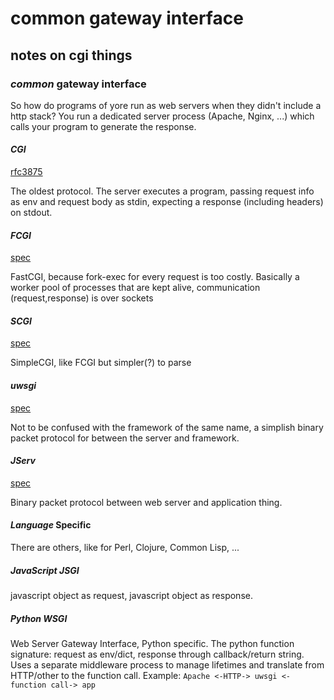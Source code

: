 # common gateway interface

## notes on cgi things


### _common_ gateway interface

So how do programs of yore run as web servers
when they didn't include a http stack?
You run a dedicated server process (Apache, Nginx, ...)
which calls your program to generate the response.

#### _CGI_

[rfc3875](https://tools.ietf.org/html/rfc3875)

The oldest protocol.
The server executes a program,
passing request info as env and request body as stdin,
expecting a response (including headers) on stdout.

#### _FCGI_

[spec](http://www.mit.edu/~yandros/doc/specs/fcgi-spec.html#:~:text=1.-,Introduction,Web%20server%20that%20supports%20FastCGI.)

FastCGI, because fork-exec for every request is too costly.
Basically a worker pool of processes that are kept alive,
communication (request,response) is over sockets

#### _SCGI_

[spec](https://python.ca/scgi/protocol.txt)

SimpleCGI, like FCGI but simpler(?) to parse

#### _uwsgi_

[spec](https://uwsgi-docs.readthedocs.io/en/latest/Protocol.html)

Not to be confused with the framework of the same name,
a simplish binary packet protocol for between the server and framework.

#### _JServ_

[spec](http://tomcat.apache.org/tomcat-3.3-doc/AJPv13.html)

Binary packet protocol between web server and application thing.

#### _Language_ Specific

There are others, like for Perl, Clojure, Common Lisp, ...

##### _JavaScript_ JSGI

javascript object as request, javascript object as response.

##### _Python_ WSGI

Web Server Gateway Interface, Python specific.
The python function signature:
request as env/dict, response through callback/return string.
Uses a separate middleware process to manage lifetimes
and translate from HTTP/other to the function call.
Example: `Apache <-HTTP-> uwsgi <-function call-> app`
